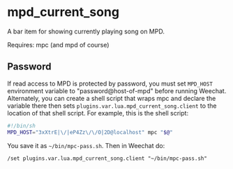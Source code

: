 # mpd_current_song

A bar item for showing currently playing song on MPD.

Requires: mpc (and mpd of course)

## Password

If read access to MPD is protected by password, you must set `MPD_HOST`
environment variable to "password@host-of-mpd" before running Weechat.
Alternately, you can create a shell script that wraps mpc and declare the variable
there then sets `plugins.var.lua.mpd_current_song.client` to the location of that
shell script. For example, this is the shell script:

```sh
#!/bin/sh
MPD_HOST="3xXtrE|\/|eP4Zz\/\/O|2D@localhost" mpc "$@"
```

You save it as `~/bin/mpc-pass.sh`. Then in Weechat do:

```
/set plugins.var.lua.mpd_current_song.client "~/bin/mpc-pass.sh"
```
